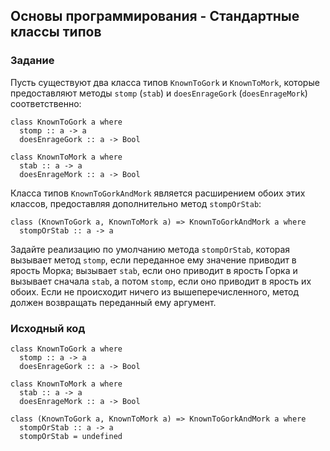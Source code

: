 ## Основы программирования - Стандартные классы типов

### Задание

Пусть существуют два класса типов `KnownToGork` и `KnownToMork`, которые предоставляют методы `stomp` (`stab`) и `doesEnrageGork` (`doesEnrageMork`) соответственно:

```
class KnownToGork a where
  stomp :: a -> a
  doesEnrageGork :: a -> Bool

class KnownToMork a where
  stab :: a -> a
  doesEnrageMork :: a -> Bool
```

Класса типов `KnownToGorkAndMork` является расширением обоих этих классов, предоставляя дополнительно метод `stompOrStab`:

```
class (KnownToGork a, KnownToMork a) => KnownToGorkAndMork a where
  stompOrStab :: a -> a
```

Задайте реализацию по умолчанию метода `stompOrStab`, которая вызывает метод `stomp`, если переданное ему значение приводит в ярость Морка; вызывает `stab`, если оно приводит в ярость Горка и вызывает сначала `stab`, а потом `stomp`, если оно приводит в ярость их обоих. Если не происходит ничего из вышеперечисленного, метод должен возвращать переданный ему аргумент.

### Исходный код

```
class KnownToGork a where
  stomp :: a -> a
  doesEnrageGork :: a -> Bool

class KnownToMork a where
  stab :: a -> a
  doesEnrageMork :: a -> Bool

class (KnownToGork a, KnownToMork a) => KnownToGorkAndMork a where
  stompOrStab :: a -> a
  stompOrStab = undefined
```

